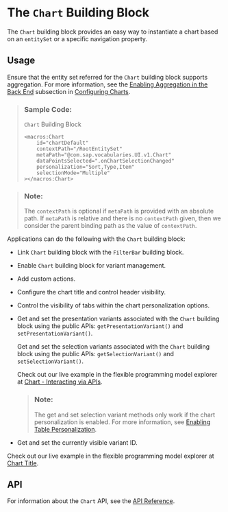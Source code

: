 <!-- loio52d065ab8bb740c58c834a0c985e3b9e -->

# The `Chart` Building Block

The `Chart` building block provides an easy way to instantiate a chart based on an `entitySet` or a specific navigation property.



<a name="loio52d065ab8bb740c58c834a0c985e3b9e__section_qdt_23s_j5b"/>

## Usage

Ensure that the entity set referred for the `Chart` building block supports aggregation. For more information, see the [Enabling Aggregation in the Back End](configuring-charts-653ed0f.md#loio653ed0f4f0d743dbb33ace4f68886c4e__enabling_aggregation_subsection) subsection in [Configuring Charts](configuring-charts-653ed0f.md).

> ### Sample Code:  
> `Chart` Building Block
> 
> ```
> <macros:Chart
>     id="chartDefault"
>     contextPath="/RootEntitySet"
>     metaPath="@com.sap.vocabularies.UI.v1.Chart"
>     dataPointsSelected=".onChartSelectionChanged"
>     personalization="Sort,Type,Item"
>     selectionMode="Multiple"
> ></macros:Chart>
> ```

> ### Note:  
> The `contextPath` is optional if `metaPath` is provided with an absolute path. If `metaPath` is relative and there is no `contextPath` given, then we consider the parent binding path as the value of `contextPath`.

Applications can do the following with the `Chart` building block:

-   Link `Chart` building block with the `FilterBar` building block.

-   Enable `Chart` building block for variant management.

-   Add custom actions.

-   Configure the chart title and control header visibility.

-   Control the visibility of tabs within the chart personalization options.

-   Get and set the presentation variants associated with the `Chart` building block using the public APIs: `getPresentationVariant()` and `setPresentationVariant()`.

    Get and set the selection variants associated with the `Chart` building block using the public APIs: `getSelectionVariant()` and `setSelectionVariant()`.

    Check out our live example in the flexible programming model explorer at [Chart - Interacting via APIs](https://ui5.sap.com/test-resources/sap/fe/core/fpmExplorer/index.html#/buildingBlocks/chart/chartPublicAPIs).

    > ### Note:  
    > The get and set selection variant methods only work if the chart personalization is enabled. For more information, see [Enabling Table Personalization](enabling-table-personalization-3e2b4d2.md).

-   Get and set the currently visible variant ID.


Check out our live example in the flexible programming model explorer at [Chart Title](https://ui5.sap.com/test-resources/sap/fe/core/fpmExplorer/index.html#/buildingBlocks/chart/chartDefault).



<a name="loio52d065ab8bb740c58c834a0c985e3b9e__section_qqf_ljs_j5b"/>

## API

For information about the `Chart` API, see the [API Reference](https://ui5.sap.com/#/api/sap.fe.macros.Chart).

